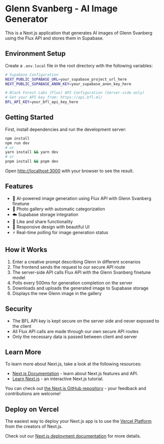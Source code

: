 # Glenn Svanberg - AI Image Generator

This is a Next.js application that generates AI images of Glenn Svanberg using the Flux API and stores them in Supabase.

## Environment Setup

Create a `.env.local` file in the root directory with the following variables:

```bash
# Supabase Configuration
NEXT_PUBLIC_SUPABASE_URL=your_supabase_project_url_here
NEXT_PUBLIC_SUPABASE_ANON_KEY=your_supabase_anon_key_here

# Black Forest Labs (Flux) API Configuration (Server-side only)
# Get your API key from: https://api.bfl.ml/
BFL_API_KEY=your_bfl_api_key_here
```

## Getting Started

First, install dependencies and run the development server:

```bash
npm install
npm run dev
# or
yarn install && yarn dev
# or
pnpm install && pnpm dev
```

Open [http://localhost:3000](http://localhost:3000) with your browser to see the result.

## Features

- 🎨 AI-powered image generation using Flux API with Glenn Svanberg finetune
- 📸 Photo gallery with automatic categorization
- ☁️ Supabase storage integration
- 💜 Like and share functionality
- 📱 Responsive design with beautiful UI
- ⚡ Real-time polling for image generation status

## How it Works

1. Enter a creative prompt describing Glenn in different scenarios
2. The frontend sends the request to our secure API route
3. The server-side API calls Flux API with the Glenn Svanberg finetune model
4. Polls every 500ms for generation completion on the server
5. Downloads and uploads the generated image to Supabase storage
6. Displays the new Glenn image in the gallery

## Security

- The BFL API key is kept secure on the server side and never exposed to the client
- All Flux API calls are made through our own secure API routes
- Only the necessary data is passed between client and server

## Learn More

To learn more about Next.js, take a look at the following resources:

- [Next.js Documentation](https://nextjs.org/docs) - learn about Next.js features and API.
- [Learn Next.js](https://nextjs.org/learn) - an interactive Next.js tutorial.

You can check out [the Next.js GitHub repository](https://github.com/vercel/next.js) - your feedback and contributions are welcome!

## Deploy on Vercel

The easiest way to deploy your Next.js app is to use the [Vercel Platform](https://vercel.com/new?utm_medium=default-template&filter=next.js&utm_source=create-next-app&utm_campaign=create-next-app-readme) from the creators of Next.js.

Check out our [Next.js deployment documentation](https://nextjs.org/docs/app/building-your-application/deploying) for more details.

